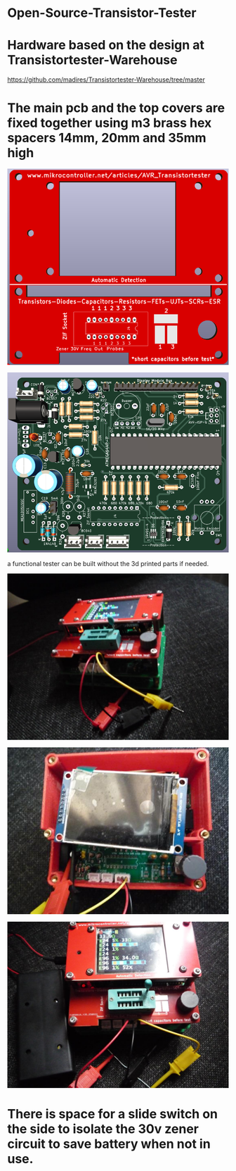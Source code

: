 # Open-Source-Transistor-Tester
# Hardware based on the design at  Transistortester-Warehouse
https://github.com/madires/Transistortester-Warehouse/tree/master
# The main pcb and the top covers are fixed together using m3 brass hex spacers 14mm, 20mm and 35mm high

<p align="center">
    <img src="img/tester_tops_PCB.png" alt="Icon" />

<p align="center">
    <img src="img/main-PCB.png" alt="Icon" />

 a functional tester can be built without the 3d printed parts if needed.
<p align="center">
    <img src="img/case3.jpg" alt="Icon" />
 
<p align="center">
    <img src="img/case1.jpg" alt="Icon" />

<p align="center">
    <img src="img/case2.jpg" alt="Icon" />

# There is space for a slide switch on the side to isolate the 30v zener circuit to save battery when not in use.

